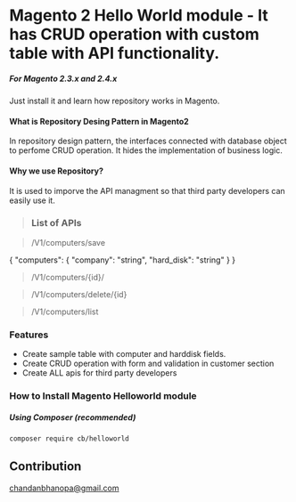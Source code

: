 # Magento 2 Hello World module - It has CRUD operation with custom table with API functionality.

##### For Magento 2.3.x and 2.4.x

Just install it and learn how repository works in Magento.


#### What is Repository Desing Pattern in Magento2
In repository design pattern, the interfaces connected with database object to perfome CRUD operation. It hides the implementation of business logic.

#### Why we use Repository?

It is used to imporve the API managment so that third party developers can easily use it.


> ### List of APIs

> /V1/computers/save

{
  "computers": {
    "company": "string",
    "hard_disk": "string"
  }
}

> /V1/computers/{id}/

> /V1/computers/delete/{id}

> /V1/computers/list


### Features
* Create sample table with computer and harddisk fields.
* Create CRUD operation with form and validation in customer section
* Create ALL apis for third party developers

### How to Install Magento Helloworld module

##### Using Composer (recommended)

```sh
composer require cb/helloworld
```

Contribution
---
chandanbhanopa@gmail.com
